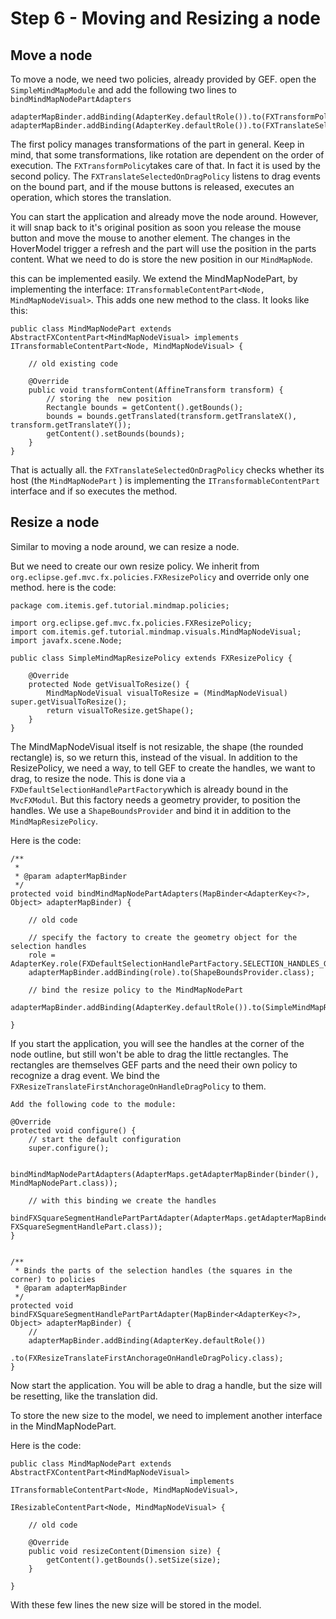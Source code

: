 # Step 6 - Moving and Resizing a node

## Move a node

To move a node, we need two policies, already provided by GEF. open the `SimpleMindMapModule` and add
the following two lines to `bindMindMapNodePartAdapters`

	adapterMapBinder.addBinding(AdapterKey.defaultRole()).to(FXTransformPolicy.class);
	adapterMapBinder.addBinding(AdapterKey.defaultRole()).to(FXTranslateSelectedOnDragPolicy.class);
	
The first policy manages transformations of the part in general. Keep in mind, that some transformations, like rotation are dependent on
the order of execution. The `FXTransformPolicy`takes care of that. In fact it is used by the second policy.
The `FXTranslateSelectedOnDragPolicy` listens to drag events on the bound part, and if the mouse buttons is released, executes an operation, which stores the translation.

You can start the application and already move the node around. However, it will snap back to it's original position as soon you release the mouse button and move the mouse to another element. The changes in the HoverModel trigger a refresh and the part will use the position in the parts content. What we need to do is store the new position in our `MindMapNode`.

this can be implemented easily. We extend the MindMapNodePart, by implementing the interface: `ITransformableContentPart<Node, MindMapNodeVisual>`. This adds one new method to the class. It looks like this:

	public class MindMapNodePart extends AbstractFXContentPart<MindMapNodeVisual> implements  ITransformableContentPart<Node, MindMapNodeVisual> {
	
	    // old existing code
		
		@Override
		public void transformContent(AffineTransform transform) {
			// storing the  new position
			Rectangle bounds = getContent().getBounds();
			bounds = bounds.getTranslated(transform.getTranslateX(), transform.getTranslateY());
			getContent().setBounds(bounds);
		}
	} 
	
That is actually all. the `FXTranslateSelectedOnDragPolicy` checks whether its host (the `MindMapNodePart` ) is implementing the `ITransformableContentPart` interface and if so
executes the method.


## Resize a node

Similar to moving a node around, we can resize a node.

But we need to create our own resize policy. We inherit from `org.eclipse.gef.mvc.fx.policies.FXResizePolicy` and override only one method. here is the code:

	package com.itemis.gef.tutorial.mindmap.policies;
	
	import org.eclipse.gef.mvc.fx.policies.FXResizePolicy;
	import com.itemis.gef.tutorial.mindmap.visuals.MindMapNodeVisual;
	import javafx.scene.Node;
	
	public class SimpleMindMapResizePolicy extends FXResizePolicy {
	
		@Override
		protected Node getVisualToResize() {
			MindMapNodeVisual visualToResize = (MindMapNodeVisual) super.getVisualToResize();
			return visualToResize.getShape();
		}
	}

The MindMapNodeVisual itself is not resizable, the shape (the rounded rectangle) is, so we return this, instead of the visual.
In addition to the ResizePolicy, we need a way, to tell GEF to create the handles, we want to drag, to resize the node.
This is done via a `FXDefaultSelectionHandlePartFactory`which is already bound in the `MvcFXModul`. But this factory needs a
geometry provider, to position the handles. We use a `ShapeBoundsProvider` and bind it in addition to the  `MindMapResizePolicy`.

Here is the code: 

	/**
	 * 
	 * @param adapterMapBinder
	 */
	protected void bindMindMapNodePartAdapters(MapBinder<AdapterKey<?>, Object> adapterMapBinder) {
		
		// old code
	
		// specify the factory to create the geometry object for the selection handles
		role = AdapterKey.role(FXDefaultSelectionHandlePartFactory.SELECTION_HANDLES_GEOMETRY_PROVIDER);
		adapterMapBinder.addBinding(role).to(ShapeBoundsProvider.class);
	
		// bind the resize policy to the MindMapNodePart
		adapterMapBinder.addBinding(AdapterKey.defaultRole()).to(SimpleMindMapResizePolicy.class);
	
	}
	
If you start the application, you will see the handles at the corner of the node outline, but still won't be able to drag the little rectangles.
The rectangles are themselves GEF parts and the need their own policy to recognize a drag event. We bind the `FXResizeTranslateFirstAnchorageOnHandleDragPolicy` to them.

	Add the following code to the module:
	
	@Override
	protected void configure() {
		// start the default configuration
		super.configure();
	
		bindMindMapNodePartAdapters(AdapterMaps.getAdapterMapBinder(binder(), MindMapNodePart.class));
	
		// with this binding we create the handles
		bindFXSquareSegmentHandlePartPartAdapter(AdapterMaps.getAdapterMapBinder(binder(), FXSquareSegmentHandlePart.class));
	}
	
	
	/**
	 * Binds the parts of the selection handles (the squares in the corner) to policies
	 * @param adapterMapBinder
	 */
	protected void bindFXSquareSegmentHandlePartPartAdapter(MapBinder<AdapterKey<?>, Object> adapterMapBinder) {
		// 
		adapterMapBinder.addBinding(AdapterKey.defaultRole())
				.to(FXResizeTranslateFirstAnchorageOnHandleDragPolicy.class);
	}

Now start the application. You will be able to drag a handle, but the size will be resetting, like the translation did.

To store the new size to the model, we need to implement another interface in the MindMapNodePart.

Here is the code:

	public class MindMapNodePart extends AbstractFXContentPart<MindMapNodeVisual> 
											implements  ITransformableContentPart<Node, MindMapNodeVisual>, 
														IResizableContentPart<Node, MindMapNodeVisual> {
	
		// old code
	
		@Override
		public void resizeContent(Dimension size) {
			getContent().getBounds().setSize(size);		
		}
														
	}
	
With these few lines the new size will be stored in the model.